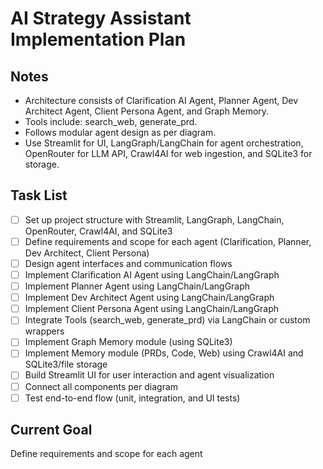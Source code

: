 # AI Strategy Assistant Implementation Plan

## Notes
- Architecture consists of Clarification AI Agent, Planner Agent, Dev Architect Agent, Client Persona Agent, and Graph Memory.
- Tools include: search_web, generate_prd.
- Follows modular agent design as per diagram.
- Use Streamlit for UI, LangGraph/LangChain for agent orchestration, OpenRouter for LLM API, Crawl4AI for web ingestion, and SQLite3 for storage.

## Task List
- [ ] Set up project structure with Streamlit, LangGraph, LangChain, OpenRouter, Crawl4AI, and SQLite3
- [ ] Define requirements and scope for each agent (Clarification, Planner, Dev Architect, Client Persona)
- [ ] Design agent interfaces and communication flows
- [ ] Implement Clarification AI Agent using LangChain/LangGraph
- [ ] Implement Planner Agent using LangChain/LangGraph
- [ ] Implement Dev Architect Agent using LangChain/LangGraph
- [ ] Implement Client Persona Agent using LangChain/LangGraph
- [ ] Integrate Tools (search_web, generate_prd) via LangChain or custom wrappers
- [ ] Implement Graph Memory module (using SQLite3)
- [ ] Implement Memory module (PRDs, Code, Web) using Crawl4AI and SQLite3/file storage
- [ ] Build Streamlit UI for user interaction and agent visualization
- [ ] Connect all components per diagram
- [ ] Test end-to-end flow (unit, integration, and UI tests)

## Current Goal
Define requirements and scope for each agent